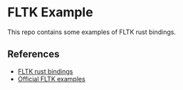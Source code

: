# FLTK Example

This repo contains some examples of FLTK rust bindings.

## References

- [FLTK rust bindings](https://docs.rs/fltk/latest/fltk/index.html)
- [Official FLTK examples](https://github.com/fltk-rs/fltk-rs/tree/master/fltk/examples)
